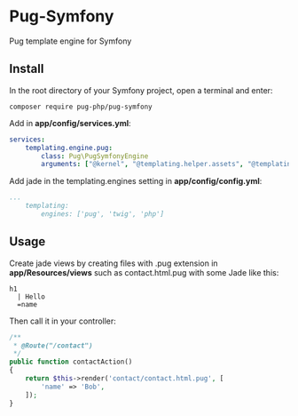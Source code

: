 # Pug-Symfony
Pug template engine for Symfony

## Install
In the root directory of your Symfony project, open a terminal and enter:
```shell
composer require pug-php/pug-symfony
```

Add in **app/config/services.yml**:
```yml
services:
    templating.engine.pug:
        class: Pug\PugSymfonyEngine
        arguments: ["@kernel", "@templating.helper.assets", "@templating.helper.router"]
```

Add jade in the templating.engines setting in **app/config/config.yml**:
```yml
...
    templating:
        engines: ['pug', 'twig', 'php']
```

## Usage
Create jade views by creating files with .pug extension
in **app/Resources/views** such as contact.html.pug with
some Jade like this:
```pug
h1
  | Hello
  =name
```
Then call it in your controller:
```php
/**
 * @Route("/contact")
 */
public function contactAction()
{
    return $this->render('contact/contact.html.pug', [
        'name' => 'Bob',
    ]);
}
```
